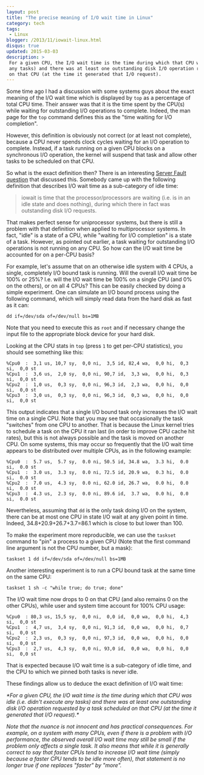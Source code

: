 ```yaml
---
layout: post
title: "The precise meaning of I/O wait time in Linux"
category: tech
tags:
 - Linux
blogger: /2013/11/iowait-linux.html
disqus: true
updated: 2015-03-03
description: >
 For a given CPU, the I/O wait time is the time during which that CPU was idle (i.e. didn't execute
 any tasks) and there was at least one outstanding disk I/O operation requested by a task scheduled
 on that CPU (at the time it generated that I/O request).
---
```


Some time ago I had a discussion with some systems guys about the exact meaning of the I/O wait time
which is displayed by `top` as a percentage of total CPU time. Their answer was that it is the time
spent by the CPU(s) while waiting for outstanding I/O operations to complete. Indeed, the man page
for the `top` command defines this as the "time waiting for I/O completion".

However, this definition is obviously not correct (or at least not complete), because a CPU never
spends clock cycles waiting for an I/O operation to complete. Instead, if a task running on a given
CPU blocks on a synchronous I/O operation, the kernel will suspend that task and allow other tasks
to be scheduled on that CPU.

So what is the exact definition then? There is an interesting [Server Fault question][1] that
discussed this. Somebody came up with the following definition that describes I/O wait time as a
sub-category of idle time:

>iowait is time that the processor/processors are waiting (i.e. is in an idle state and does
nothing), during which there in fact was outstanding disk I/O requests.

That makes perfect sense for uniprocessor systems, but there is still a problem with that definition
when applied to multiprocessor systems. In fact, "idle" is a state of a CPU, while "waiting for I/O
completion" is a state of a task. However, as pointed out earlier, a task waiting for outstanding
I/O operations is not running on any CPU. So how can the I/O wait time be accounted for on a per-CPU
basis?

For example, let's assume that on an otherwise idle system with 4 CPUs, a single, completely I/O
bound task is running. Will the overall I/O wait time be 100% or 25%? I.e. will the I/O wait time be
100% on a single CPU (and 0% on the others), or on all 4 CPUs? This can be easily checked by doing a
simple experiment. One can simulate an I/O bound process using the following command, which will
simply read data from the hard disk as fast as it can:

    dd if=/dev/sda of=/dev/null bs=1MB

Note that you need to execute this as `root` and if necessary change the input file to the
appropriate block device for your hard disk.

Looking at the CPU stats in `top` (press `1` to get per-CPU statistics), you should see something like
this:

    %Cpu0  :  3,1 us, 10,7 sy,  0,0 ni,  3,5 id, 82,4 wa,  0,0 hi,  0,3 si,  0,0 st
    %Cpu1  :  3,6 us,  2,0 sy,  0,0 ni, 90,7 id,  3,3 wa,  0,0 hi,  0,3 si,  0,0 st
    %Cpu2  :  1,0 us,  0,3 sy,  0,0 ni, 96,3 id,  2,3 wa,  0,0 hi,  0,0 si,  0,0 st
    %Cpu3  :  3,0 us,  0,3 sy,  0,0 ni, 96,3 id,  0,3 wa,  0,0 hi,  0,0 si,  0,0 st

This output indicates that a single I/O bound task only increases the I/O wait time on a single
CPU. Note that you may see that occasionally the task "switches" from one CPU to another. That is
because the Linux kernel tries to schedule a task on the CPU it ran last (in order to improve CPU
cache hit rates), but this is not always possible and the task is moved on another CPU. On some
systems, this may occur so frequently that the I/O wait time appears to be distributed over multiple CPUs,
as in the following example:

    %Cpu0  :  5.7 us,  5.7 sy,  0.0 ni, 50.5 id, 34.8 wa,  3.3 hi,  0.0 si,  0.0 st
    %Cpu1  :  3.0 us,  3.3 sy,  0.0 ni, 72.5 id, 20.9 wa,  0.3 hi,  0.0 si,  0.0 st
    %Cpu2  :  7.0 us,  4.3 sy,  0.0 ni, 62.0 id, 26.7 wa,  0.0 hi,  0.0 si,  0.0 st
    %Cpu3  :  4.3 us,  2.3 sy,  0.0 ni, 89.6 id,  3.7 wa,  0.0 hi,  0.0 si,  0.0 st

Nevertheless, assuming that `dd` is the only task doing I/O on the system, there can be at most one
CPU in state I/O wait at any given point in time. Indeed, 34.8+20.9+26.7+3.7=86.1 which is close to but
lower than 100.

To make the experiment more reproducible, we can use the `taskset` command to "pin" a process
to a given CPU (Note that the first command line argument is not the CPU number, but a mask):

    taskset 1 dd if=/dev/sda of=/dev/null bs=1MB

Another interesting experiment is to run a CPU bound task at the same time on the same CPU:

    taskset 1 sh -c "while true; do true; done"

The I/O wait time now drops to 0 on that CPU (and also remains 0 on the other CPUs), while user and
system time account for 100% CPU usage:

    %Cpu0  : 80,3 us, 15,5 sy,  0,0 ni,  0,0 id,  0,0 wa,  0,0 hi,  4,3 si,  0,0 st
    %Cpu1  :  4,7 us,  3,4 sy,  0,0 ni, 91,3 id,  0,0 wa,  0,0 hi,  0,7 si,  0,0 st
    %Cpu2  :  2,3 us,  0,3 sy,  0,0 ni, 97,3 id,  0,0 wa,  0,0 hi,  0,0 si,  0,0 st
    %Cpu3  :  2,7 us,  4,3 sy,  0,0 ni, 93,0 id,  0,0 wa,  0,0 hi,  0,0 si,  0,0 st

That is expected because I/O wait time is a sub-category of idle time, and the CPU to which we
pinned both tasks is never idle.

These findings allow us to deduce the exact definition of I/O wait time:

<i>
*For a given CPU, the I/O wait time is the time during which that CPU was idle (i.e. didn't execute
any tasks) and there was at least one outstanding disk I/O operation requested by a task scheduled
on that CPU (at the time it generated that I/O request).*

Note that the nuance is not innocent and has practical consequences. For example, on a system with
many CPUs, even if there is a problem with I/O performance, the observed overall I/O wait time may
still be small if the problem only affects a single task. It also means that while it is generally
correct to say that faster CPUs tend to increase I/O wait time (simply because a faster CPU tends to
be idle more often), that statement is no longer true if one replaces "faster" by "more".

[1]: http://serverfault.com/questions/12679/can-anyone-explain-precisely-what-iowait-is